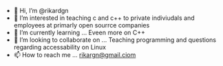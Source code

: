 - 👋 Hi, I’m @rikardgn
- 👀 I’m interested in teaching c and c++ to private indiviudals and employees at primarly open sourrce companies
- 🌱 I’m currently learning ...
Eveen more on C++
- 💞️ I’m looking to collaborate on ...
Teaching programming and questions regarding accessability on Linux
- 📫 How to reach me ...
rikargn@gmail.ciom
<!---
rikardgn/rikardgn is a ✨ special ✨ repository because its `README.md` (this file) appears on your GitHub profile.
You can click the Preview link to take a look at your changes.
--->
